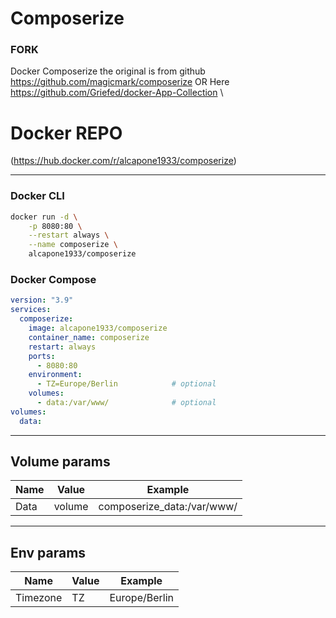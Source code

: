 # Composerize

### FORK
Docker Composerize the original is from github \
https://github.com/magicmark/composerize OR Here https://github.com/Griefed/docker-App-Collection \
#  Docker REPO
(https://hub.docker.com/r/alcapone1933/composerize)
* * *
### Docker CLI

```bash
docker run -d \
    -p 8080:80 \
    --restart always \
    --name composerize \
    alcapone1933/composerize
```

### Docker Compose

```yaml
version: "3.9"
services:
  composerize:
    image: alcapone1933/composerize
    container_name: composerize
    restart: always
    ports:
      - 8080:80
    environment:
      - TZ=Europe/Berlin            # optional
    volumes:
      - data:/var/www/              # optional
volumes:
  data:
```

* * *

## Volume params

| Name    | Value   | Example                    |
|---------|---------|----------------------------|
|  Data   | volume  | composerize_data:/var/www/ |

* * *

## Env params


| Name          | Value     | Example                        |
|---------------|-----------|--------------------------------|
| Timezone      | TZ        | Europe/Berlin                  |
